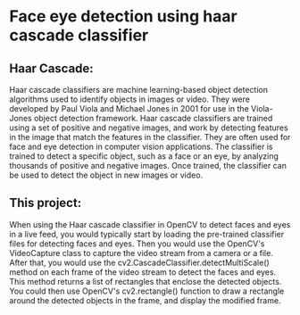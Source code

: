 # Face eye detection using haar cascade classifier
## Haar Cascade:
Haar cascade classifiers are machine learning-based object detection algorithms used to identify objects in images or video. They were developed by Paul Viola and Michael Jones in 2001 for use in the Viola-Jones object detection framework. Haar cascade classifiers are trained using a set of positive and negative images, and work by detecting features in the image that match the features in the classifier. They are often used for face and eye detection in computer vision applications. The classifier is trained to detect a specific object, such as a face or an eye, by analyzing thousands of positive and negative images. Once trained, the classifier can be used to detect the object in new images or video.

## This project:

When using the Haar cascade classifier in OpenCV to detect faces and eyes in a live feed, you would typically start by loading the pre-trained classifier files for detecting faces and eyes. Then you would use the OpenCV's VideoCapture class to capture the video stream from a camera or a file. After that, you would use the cv2.CascadeClassifier.detectMultiScale() method on each frame of the video stream to detect the faces and eyes. This method returns a list of rectangles that enclose the detected objects. You could then use OpenCV's cv2.rectangle() function to draw a rectangle around the detected objects in the frame, and display the modified frame.
